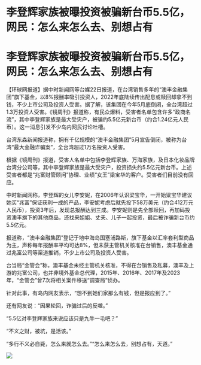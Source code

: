 # 李登辉家族被曝投资被骗新台币5.5亿，网民：怎么来怎么去、别想占有

# 李登辉家族被曝投资被骗新台币5.5亿，网民：怎么来怎么去、别想占有

【环球网报道】据中时新闻网等台媒22日报道，在台湾销售多年的“澳丰金融集团”旗下基金，以8%报酬率吸引投资人，2022年底陆续传出配息或赎回却拿不到钱，不少上市公司及投资人受害。据了解，该集团在今年5月底倒闭，全台湾超过1.3万投资人受害。《镜周刊》报道称，有民众爆料，受害者名单包含许多“政商名流”，其中李登辉家族是最大受灾户，被骗约5.5亿元新台币（约合1.24亿元人民币）。这一消息引发不少岛内网民讨论吐槽。

台湾东森新闻报道称，拥有千亿规模的“澳丰金融集团”5月宣告倒闭，被称为台湾“最大金融诈骗案”，全台湾超过1万名投资人受害。

根据《镜周刊》报道，受害人名单中包括李登辉家族、万海家族，及日本化妆品牌台湾分公司等，其中李登辉家族是最大受灾户，投资损失约5.5亿元新台币。上述受害者都是“兆富财管顾问”协理、业绩“女王”梁宝华的客户。受害者们目前没有回应。

中时新闻网称，李登辉的女儿李安妮，在2006年认识梁宝华，一开始粱宝华建议她买“兆富”保证获利一成的产品，李安妮考虑后就先投下58万美元（约合412万元人民币），投资3年后，发现总报酬达到三成。李安妮则是先全部赎回，再加码投资澳丰旗下的其他商品，还找来姐姐、丈夫、儿子一起投资，最后被诈骗新台币约5.5亿元。

报道称，“澳丰金融集团”登记于地中海岛国塞浦路斯，旗下基金以汇率套利型商品为主，声称每年报酬率平均可达8%，但未获主管机关核准在台销售，澳丰基金通过兆富公司等渠道推销，不少上市公司及投资人受害。

台当局“金管会”称，澳丰基金未经主管机关核准，不得在台销售及私募，澳丰及上游的兆富公司，也并非境外基金总代理，2015年、2016年、2017年及2023年，“金管会”曾7次将相关案件移送“调查局”侦办。

针对此事，有岛内网友表示，“想不到她们家那么有钱，但是报应到了。”

还有网友说：“因果轮回，诈骗过后的反噬。”

“5.5亿对李登辉家族来说应该只是九牛一毛吧？”

“不义之财，被坑，是活该。”

“多行不义必自毙，怎么来就怎么去。”“怎么来怎么去，别想占有，天道。”

![](https://inews.gtimg.com/om_bt/Osp-1pdRlZ4TP57jb78SbEY_mOHznmRCS7GU0KJAgr_84AA/1000)


